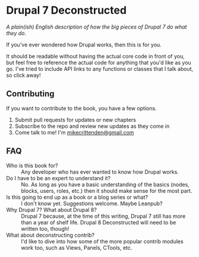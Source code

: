# Drupal 7 Deconstructed

*A plain(ish) English description of how the big pieces of Drupal 7 do what they do.*

If you've ever wondered how Drupal works, then this is for you.

It should be readable without having the actual core code in front of you, but feel
free to reference the actual code for anything that you'd like as you go. I've tried
to include API links to any functions or classes that I talk about, so click away!

## Contributing

If you want to contribute to the book, you have a few options.

1. Submit pull requests for updates or new chapters
2. Subscribe to the repo and review new updates as they come in
3. Come talk to me! I'm mikecrittenden@gmail.com

## FAQ

<dl>
  <dt>Who is this book for?</dt>
  <dd>Any developer who has ever wanted to know how Drupal works.</dd>

  <dt>Do I have to be an expert to understand it?</dt>
  <dd>No. As long as you have a basic understanding of the basics (nodes, blocks, users, roles, etc.) then it should make sense for the most part.</dd>

  <dt>Is this going to end up as a book or a blog series or what?</dt>
  <dd>I don't know yet. Suggestions welcome. Maybe Leanpub?</dd>

  <dt>Why Drupal 7? What about Drupal 8?</dt>
  <dd>Drupal 7 because, at the time of this writing, Drupal 7 still has more than a year of shelf life. Drupal 8 Deconstructed will need to be written too, though!</dd>

  <dt>What about deconstructing contrib?</dt>
  <dd>I'd like to dive into how some of the more popular contrib modules work too, such as Views, Panels, CTools, etc.</dd>
</dl>
